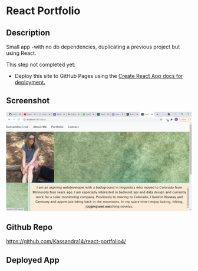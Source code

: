 #  React Portfolio

## Description

Small app -with no db dependencies, duplicating a previous project but using React.

This step not completed yet:
* Deploy this site to GitHub Pages using the [Create React App docs for deployment.](https://create-react-app.dev/docs/deployment/#github-pages)



## Screenshot
![](2021-06-06-23-55-24.png)


## Github Repo 

https://github.com/Kassandra14/react-portfolio4/

## Deployed App

